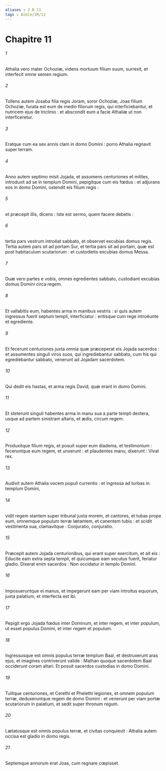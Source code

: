 ```yaml
---
aliases : 2 R 11
tags : Bible/2R/11
---
```


# Chapitre 11

###### 1
Athalia vero mater Ochoziæ, videns mortuum filium suum, surrexit, et interfecit omne semen regium.
###### 2
Tollens autem Josaba filia regis Joram, soror Ochoziæ, Joas filium Ochoziæ, furata est eum de medio filiorum regis, qui interficiebantur, et nutricem ejus de triclinio : et abscondit eum a facie Athaliæ ut non interficeretur.
###### 3
Eratque cum ea sex annis clam in domo Domini : porro Athalia regnavit super terram.
###### 4
Anno autem septimo misit Jojada, et assumens centuriones et milites, introduxit ad se in templum Domini, pepigitque cum eis fœdus : et adjurans eos in domo Domini, ostendit eis filium regis :
###### 5
et præcepit illis, dicens : Iste est sermo, quem facere debetis :
###### 6
tertia pars vestrum introëat sabbato, et observet excubias domus regis. Tertia autem pars sit ad portam Sur, et tertia pars sit ad portam, quæ est post habitaculum scutariorum : et custodietis excubias domus Messa.
###### 7
Duæ vero partes e vobis, omnes egredientes sabbato, custodiant excubias domus Domini circa regem.
###### 8
Et vallabitis eum, habentes arma in manibus vestris : si quis autem ingressus fuerit septum templi, interficiatur : eritisque cum rege introëunte et egrediente.
###### 9
Et fecerunt centuriones juxta omnia quæ præceperat eis Jojada sacerdos : et assumentes singuli viros suos, qui ingrediebantur sabbato, cum his qui egrediebantur sabbato, venerunt ad Jojadam sacerdotem.
###### 10
Qui dedit eis hastas, et arma regis David, quæ erant in domo Domini.
###### 11
Et steterunt singuli habentes arma in manu sua a parte templi dextera, usque ad partem sinistram altaris, et ædis, circum regem.
###### 12
Produxitque filium regis, et posuit super eum diadema, et testimonium : feceruntque eum regem, et unxerunt : et plaudentes manu, dixerunt : Vivat rex.
###### 13
Audivit autem Athalia vocem populi currentis : et ingressa ad turbas in templum Domini,
###### 14
vidit regem stantem super tribunal juxta morem, et cantores, et tubas prope eum, omnemque populum terræ lætantem, et canentem tubis : et scidit vestimenta sua, clamavitque : Conjuratio, conjuratio.
###### 15
Præcepit autem Jojada centurionibus, qui erant super exercitum, et ait eis : Educite eam extra septa templi, et quicumque eam secutus fuerit, feriatur gladio. Dixerat enim sacerdos : Non occidatur in templo Domini.
###### 16
Imposueruntque ei manus, et impegerunt eam per viam introitus equorum, juxta palatium, et interfecta est ibi.
###### 17
Pepigit ergo Jojada fœdus inter Dominum, et inter regem, et inter populum, ut esset populus Domini, et inter regem et populum.
###### 18
Ingressusque est omnis populus terræ templum Baal, et destruxerunt aras ejus, et imagines contriverunt valide : Mathan quoque sacerdotem Baal occiderunt coram altari. Et posuit sacerdos custodias in domo Domini.
###### 19
Tulitque centuriones, et Cerethi et Phelethi legiones, et omnem populum terræ, deduxeruntque regem de domo Domini : et venerunt per viam portæ scutariorum in palatium, et sedit super thronum regum.
###### 20
Lætatusque est omnis populus terræ, et civitas conquievit : Athalia autem occisa est gladio in domo regis.
###### 21
Septemque annorum erat Joas, cum regnare cœpisset.
